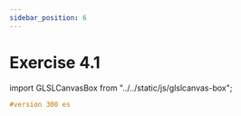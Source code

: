 ```yaml
---
sidebar_position: 6
---
```


# Exercise 4.1

import GLSLCanvasBox from "../../static/js/glslcanvas-box";

<GLSLCanvasBox
  baseUrl='/MathOfRealTimeGraphics-samples'  fragUrl='/frags/ch4/exercise_4_1.frag'
/>

```glsl showLineNumbers title="exercise_4_1.frag"
#version 300 es

```
